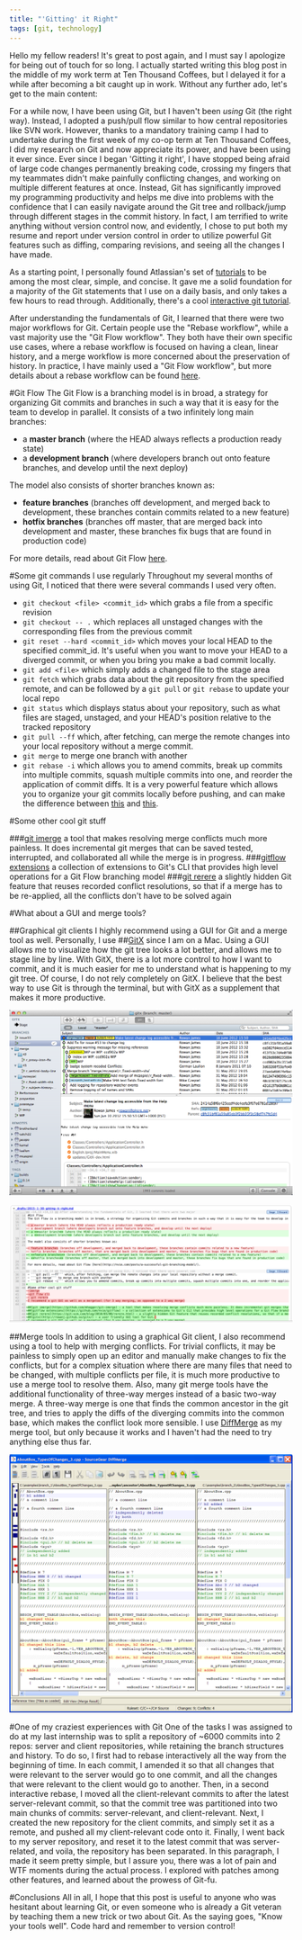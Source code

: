 ```yaml
---
title: "'Gitting' it Right"
tags: [git, technology]
---
```


Hello my fellow readers! It's great to post again, and I must say I apologize for being out of touch for so long. I actually started writing this blog post in the middle of my work term at Ten Thousand Coffees, but I delayed it for a while after becoming a bit caught up in work. Without any further ado, let's get to the main content:

For a while now, I have been using Git, but I haven't been _using_ Git (the right way). Instead, I adopted a push/pull flow similar to how central repositories like SVN work. However, thanks to a mandatory training camp I had to undertake during the first week of my co-op term at Ten Thousand Coffees, I did my research on Git and now appreciate its power, and have been using it ever since. Ever since I began 'Gitting it right', I have stopped being afraid of large code changes permanently breaking code, crossing my fingers that my teammates didn't make painfully conflicting changes, and working on multiple different features at once. Instead, Git has significantly improved my programming productivity and helps me dive into problems with the confidence that I can easily navigate around the Git tree and rollback/jump through different stages in the commit history. In fact, I am terrified to write anything without version control now, and evidently, I chose to put both my resume and report under version control in order to utilize powerful Git features such as diffing, comparing revisions, and seeing all the changes I have made.

As a starting point, I personally found Atlassian's set of [tutorials](https://www.atlassian.com/git/tutorials/) to be among the most clear, simple, and concise. It gave me a solid foundation for a majority of the Git statements that I use on a daily basis, and only takes a few hours to read through. Additionally, there's a cool [interactive git tutorial](http://pcottle.github.io/learnGitBranching/).

After understanding the fundamentals of Git, I learned that there were two major workflows for Git. Certain people use the "Rebase workflow", while a vast majority use the "Git Flow workflow". They both have their own specific use cases, where a rebase workflow is focused on having a clean, linear history, and a merge workflow is more concerned about the preservation of history. In practice, I have mainly used a "Git Flow workflow", but more details about a rebase workflow can be found [here](http://randyfay.com/content/rebase-workflow-git).

#Git Flow
The Git Flow is a branching model is in broad, a strategy for organizing Git commits and branches in such a way that it is easy for the team to develop in parallel. It consists of a two infinitely long main branches:

- a **master branch** (where the HEAD always reflects a production ready state)
- a **development branch** (where developers branch out onto feature branches, and develop until the next deploy)

The model also consists of shorter branches known as:

- **feature branches** (branches off development, and merged back to development, these branches contain commits related to a new feature)
- **hotfix branches** (branches off master, that are merged back into development and master, these branches fix bugs that are found in production code)

For more details, read about Git Flow [here](http://nvie.com/posts/a-successful-git-branching-model/).

#Some git commands I use regularly
Throughout my several months of using Git, I noticed that there were several commands I used very often.

- ```git checkout <file> <commit_id>``` which grabs a file from a specific revision
- ```git checkout -- .``` which replaces all unstaged changes with the corresponding files from the previous commit
- ```git reset --hard <commit_id>``` which moves your local HEAD to the specified commit_id. It's useful when you want to move your HEAD to a diverged commit, or when you bring you make a bad commit locally.
- ```git add <file>``` which simply adds a changed file to the stage area
- ```git fetch``` which grabs data about the git repository from the specified remote, and can be followed by a ```git pull``` or ```git rebase``` to update your local repo
- ```git status``` which displays status about your repository, such as what files are staged, unstaged, and your HEAD's position relative to the tracked repository
- ```git pull --ff``` which, after fetching, can merge the remote changes into your local repository without a merge commit.
- ```git merge``` to merge one branch with another
- ```git rebase -i``` which allows you to amend commits, break up commits into multiple commits, squash multiple commits into one, and reorder the application of commit diffs. It is a very powerful feature which allows you to organize your git commits locally before pushing, and can make the difference between [this](images/in_post_images/clean-git-tree.png) and [this](images/in_post_images/messy-git-tree.png).

#Some other cool git stuff

###[git imerge](https://github.com/mhagger/git-imerge)
a tool that makes resolving merge conflicts much more painless. It does incremental git merges that can be saved tested, interrupted, and collaborated all while the merge is in progress.
###[gitflow extensions](https://github.com/nvie/gitflow)
a collection of extensions to Git's CLI that provides high level operations for a Git Flow branching model
###[git rerere](https://git-scm.com/blog/2010/03/08/rerere.html)
a slightly hidden Git feature that reuses recorded conflict resolutions, so that if a merge has to be re-applied, all the conflicts don't have to be solved again

#What about a GUI and merge tools?

##Graphical git clients
I highly recommend using a GUI for Git and a merge tool as well. Personally, I use ##[GitX](http://rowanj.github.io/gitx/) since I am on a Mac. Using a GUI allows me to visualize how the git tree looks a lot better, and allows me to stage line by line. With GitX, there is a lot more control to how I want to commit, and it is much easier for me to understand what is happening to my git tree. Of course, I do not rely completely on GitX. I believe that the best way to use Git is through the terminal, but with GitX as a supplement that makes it more productive.

![Tree View](images/in_post_images/gitx-tree-view.png)

![Stage View](images/in_post_images/gitx-stage-view.png)

##Merge tools
In addition to using a graphical Git client, I also recommend using a tool to help with merging conflicts. For trivial conflicts, it may be painless to simply open up an editor and manually make changes to fix the conflicts, but for a complex situation where there are many files that need to be changed, with multiple conflicts per file, it is much more productive to use a merge tool to resolve them. Also, many git merge tools have the additional functionality of three-way merges instead of a basic two-way merge. A three-way merge is one that finds the common ancestor in the git tree, and tries to apply the diffs of the diverging commits into the common base, which makes the conflict look more sensible. I use [DiffMerge](https://sourcegear.com/diffmerge/) as my merge tool, but only because it works and I haven't had the need to try anything else thus far.

![Diffmerge](images/in_post_images/diffmerge-3-way.png)

#One of my craziest experiences with Git
One of the tasks I was assigned to do at my last internship was to split a repository of ~6000 commits into 2 repos: server and client repositories, while retaining the branch structures and history. To do so, I first had to rebase interactively all the way from the beginning of time. In each commit, I amended it so that all changes that were relevant to the server would go to one commit, and all the changes that were relevant to the client would go to another. Then, in a second interactive rebase, I moved all the client-relevant commits to after the latest server-relevant commit, so that the commit tree was partitioned into two main chunks of commits: server-relevant, and client-relevant. Next, I created the new repository for the client commits, and simply set it as a remote, and pushed all my client-relevant code onto it. Finally, I went back to my server repository, and reset it to the latest commit that was server-related, and voila, the repository has been separated. In this paragraph, I made it seem pretty simple, but I assure you, there was a lot of pain and WTF moments during the actual process. I explored with patches among other features, and learned about the prowess of Git-fu.

#Conclusions
All in all, I hope that this post is useful to anyone who was hesitant about learning Git, or even someone who is already a Git veteran by teaching them a new trick or two about Git. As the saying goes, "Know your tools well". Code hard and remember to version control!
<!--end-->
